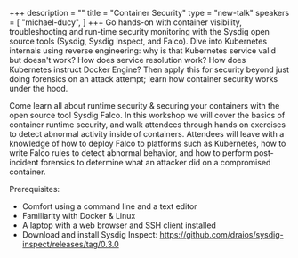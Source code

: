 +++
description = ""
title = "Container Security"
type = "new-talk"
speakers = [
        "michael-ducy",
]
+++
Go hands-on with container visibility, troubleshooting and run-time security monitoring with the Sysdig open source tools (Sysdig, Sysdig Inspect, and Falco). Dive into Kubernetes internals using reverse engineering: why is that Kubernetes service valid but doesn't work? How does service resolution work? How does Kubernetes instruct Docker Engine? Then apply this for security beyond just doing forensics on an attack attempt; learn how container security works under the hood.

Come learn all about runtime security & securing your containers with the open source tool Sysdig Falco. In this workshop we will cover the basics of container runtime security, and walk attendees through hands on exercises to detect abnormal activity inside of containers. Attendees will leave with a knowledge of how to deploy Falco to platforms such as Kubernetes, how to write Falco rules to detect abnormal behavior, and how to perform post-incident forensics to determine what an attacker did on a compromised container.

Prerequisites:

* Comfort using a command line and a text editor
* Familiarity with Docker & Linux
* A laptop with a web browser and SSH client installed
* Download and install Sysdig Inspect: https://github.com/draios/sysdig-inspect/releases/tag/0.3.0
